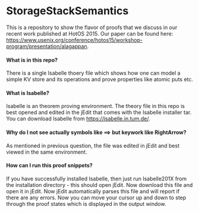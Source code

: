 StorageStackSemantics
=======================
This is a repository to show the flavor of proofs that we discuss in our recent work published at HotOS 2015. Our paper can be found here: https://www.usenix.org/conference/hotos15/workshop-program/presentation/alagappan.

#### What is in this repo?
There is a single Isabelle thoery file which shows how one can model a simple KV store and its operations and prove properties like atomic puts etc.

#### What is Isabelle?
Isabelle is an theorem proving environment. The theory file in this repo is best opened and edited in the jEdit that comes with the Isabelle installer tar. You can download Isabelle from https://isabelle.in.tum.de/.

#### Why do I not see actually symbols like ==> but keywork like RightArrow?
As mentioned in previous question, the file was edited in jEdit and best viewed in the same environment. 

#### How can I run this proof snippets?
If you have successfully installed Isabelle, then just run Isabelle201X from the installation directory - this should open jEdit. Now download this file and open it in jEdit. Now jEdit automatically parses this file and will report if there are any errors. Now you can move your cursor up and down to step through the proof states which is displayed in the output window. 
